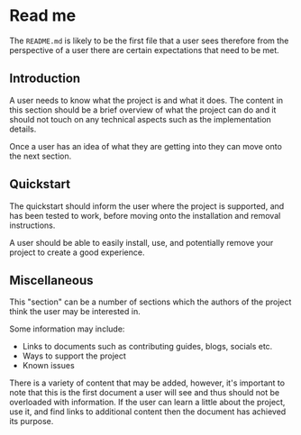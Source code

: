 # Read me

The `README.md` is likely to be the first file that a user sees therefore from the perspective of a user there are certain expectations that need to be met.

## Introduction

A user needs to know what the project is and what it does. The content in this section should be a brief overview of what the project can do and it should not touch on any technical aspects such as the implementation details.

Once a user has an idea of what they are getting into they can move onto the next section.

## Quickstart

The quickstart should inform the user where the project is supported, and has been tested to work, before moving onto the installation and removal instructions.

A user should be able to easily install, use, and potentially remove your project to create a good experience.


## Miscellaneous 

This "section" can be a number of sections which the authors of the project think the user may be interested in.

Some information may include:

- Links to documents such as contributing guides, blogs, socials etc.
- Ways to support the project
- Known issues

There is a variety of content that may be added, however, it's important to note that this is the first document a user will see and thus should not be overloaded with information. If the user can learn a little about the project, use it, and find links to additional content then the document has achieved its purpose.
